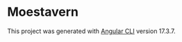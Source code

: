 # Moestavern

This project was generated with [Angular CLI](https://github.com/angular/angular-cli) version 17.3.7.
